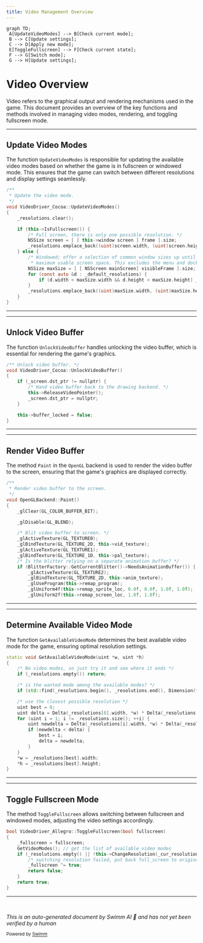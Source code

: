 ```yaml
---
title: Video Management Overview
---
```

```mermaid
graph TD;
 A[UpdateVideoModes] --> B[Check current mode];
 B --> C[Update settings];
 C --> D[Apply new mode];
 E[ToggleFullscreen] --> F[Check current state];
 F --> G[Switch mode];
 G --> H[Update settings];
```

# Video Overview

Video refers to the graphical output and rendering mechanisms used in the game. This document provides an overview of the key functions and methods involved in managing video modes, rendering, and toggling fullscreen mode.

<SwmSnippet path="/src/video/cocoa/cocoa_v.mm" line="345">

---

## Update Video Modes

The function <SwmToken path="src/video/cocoa/cocoa_v.mm" pos="348:4:4" line-data="void VideoDriver_Cocoa::UpdateVideoModes()">`UpdateVideoModes`</SwmToken> is responsible for updating the available video modes based on whether the game is in fullscreen or windowed mode. This ensures that the game can switch between different resolutions and display settings seamlessly.

```objective-c++
/**
 * Update the video mode.
 */
void VideoDriver_Cocoa::UpdateVideoModes()
{
	_resolutions.clear();

	if (this->IsFullscreen()) {
		/* Full screen, there is only one possible resolution. */
		NSSize screen = [ [ this->window screen ] frame ].size;
		_resolutions.emplace_back((uint)screen.width, (uint)screen.height);
	} else {
		/* Windowed; offer a selection of common window sizes up until the
		 * maximum usable screen space. This excludes the menu and dock areas. */
		NSSize maxSize = [ [ NSScreen mainScreen] visibleFrame ].size;
		for (const auto &d : _default_resolutions) {
			if (d.width < maxSize.width && d.height < maxSize.height) _resolutions.push_back(d);
		}
		_resolutions.emplace_back((uint)maxSize.width, (uint)maxSize.height);
	}
}
```

---

</SwmSnippet>

<SwmSnippet path="/src/video/cocoa/cocoa_v.mm" line="304">

---

## Unlock Video Buffer

The function <SwmToken path="src/video/cocoa/cocoa_v.mm" pos="305:4:4" line-data="void VideoDriver_Cocoa::UnlockVideoBuffer()">`UnlockVideoBuffer`</SwmToken> handles unlocking the video buffer, which is essential for rendering the game's graphics.

```objective-c++
/** Unlock video buffer. */
void VideoDriver_Cocoa::UnlockVideoBuffer()
{
	if (_screen.dst_ptr != nullptr) {
		/* Hand video buffer back to the drawing backend. */
		this->ReleaseVideoPointer();
		_screen.dst_ptr = nullptr;
	}

	this->buffer_locked = false;
}
```

---

</SwmSnippet>

<SwmSnippet path="/src/video/opengl.cpp" line="1036">

---

## Render Video Buffer

The method <SwmToken path="src/video/opengl.cpp" pos="1039:4:4" line-data="void OpenGLBackend::Paint()">`Paint`</SwmToken> in the <SwmToken path="src/video/opengl.cpp" pos="8:9:9" line-data="/** @file opengl_v.cpp OpenGL video driver support. */">`OpenGL`</SwmToken> backend is used to render the video buffer to the screen, ensuring that the game's graphics are displayed correctly.

```c++
/**
 * Render video buffer to the screen.
 */
void OpenGLBackend::Paint()
{
	_glClear(GL_COLOR_BUFFER_BIT);

	_glDisable(GL_BLEND);

	/* Blit video buffer to screen. */
	_glActiveTexture(GL_TEXTURE0);
	_glBindTexture(GL_TEXTURE_2D, this->vid_texture);
	_glActiveTexture(GL_TEXTURE1);
	_glBindTexture(GL_TEXTURE_1D, this->pal_texture);
	/* Is the blitter relying on a separate animation buffer? */
	if (BlitterFactory::GetCurrentBlitter()->NeedsAnimationBuffer()) {
		_glActiveTexture(GL_TEXTURE2);
		_glBindTexture(GL_TEXTURE_2D, this->anim_texture);
		_glUseProgram(this->remap_program);
		_glUniform4f(this->remap_sprite_loc, 0.0f, 0.0f, 1.0f, 1.0f);
		_glUniform2f(this->remap_screen_loc, 1.0f, 1.0f);
```

---

</SwmSnippet>

<SwmSnippet path="/src/video/allegro_v.cpp" line="164">

---

## Determine Available Video Mode

The function <SwmToken path="src/video/allegro_v.cpp" pos="164:4:4" line-data="static void GetAvailableVideoMode(uint *w, uint *h)">`GetAvailableVideoMode`</SwmToken> determines the best available video mode for the game, ensuring optimal resolution settings.

```c++
static void GetAvailableVideoMode(uint *w, uint *h)
{
	/* No video modes, so just try it and see where it ends */
	if (_resolutions.empty()) return;

	/* is the wanted mode among the available modes? */
	if (std::find(_resolutions.begin(), _resolutions.end(), Dimension(*w, *h)) != _resolutions.end()) return;

	/* use the closest possible resolution */
	uint best = 0;
	uint delta = Delta(_resolutions[0].width, *w) * Delta(_resolutions[0].height, *h);
	for (uint i = 1; i != _resolutions.size(); ++i) {
		uint newdelta = Delta(_resolutions[i].width, *w) * Delta(_resolutions[i].height, *h);
		if (newdelta < delta) {
			best = i;
			delta = newdelta;
		}
	}
	*w = _resolutions[best].width;
	*h = _resolutions[best].height;
}
```

---

</SwmSnippet>

<SwmSnippet path="/src/video/allegro_v.cpp" line="501">

---

## Toggle Fullscreen Mode

The method <SwmToken path="src/video/allegro_v.cpp" pos="501:4:4" line-data="bool VideoDriver_Allegro::ToggleFullscreen(bool fullscreen)">`ToggleFullscreen`</SwmToken> allows switching between fullscreen and windowed modes, adjusting the video settings accordingly.

```c++
bool VideoDriver_Allegro::ToggleFullscreen(bool fullscreen)
{
	_fullscreen = fullscreen;
	GetVideoModes(); // get the list of available video modes
	if (_resolutions.empty() || !this->ChangeResolution(_cur_resolution.width, _cur_resolution.height)) {
		/* switching resolution failed, put back full_screen to original status */
		_fullscreen ^= true;
		return false;
	}
	return true;
}
```

---

</SwmSnippet>

&nbsp;

*This is an auto-generated document by Swimm AI 🌊 and has not yet been verified by a human*

<SwmMeta version="3.0.0" repo-id="Z2l0aHViJTNBJTNBT3BlblRURC1jb3BpbG90LWRlbW8lM0ElM0Fzd2ltbWlv" repo-name="OpenTTD-copilot-demo"><sup>Powered by [Swimm](/)</sup></SwmMeta>
